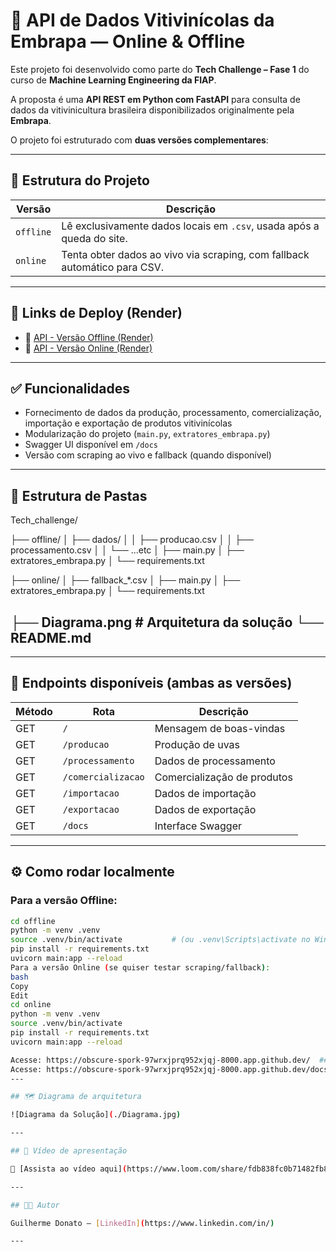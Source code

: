 # 🍇 API de Dados Vitivinícolas da Embrapa — Online & Offline

Este projeto foi desenvolvido como parte do **Tech Challenge – Fase 1** do curso de **Machine Learning Engineering da FIAP**.

A proposta é uma **API REST em Python com FastAPI** para consulta de dados da vitivinicultura brasileira disponibilizados originalmente pela **Embrapa**.

O projeto foi estruturado com **duas versões complementares**:

---

## 🧩 Estrutura do Projeto

| Versão     | Descrição                                                                 |
|------------|---------------------------------------------------------------------------|
| `offline`  | Lê exclusivamente dados locais em `.csv`, usada após a queda do site.     |
| `online`   | Tenta obter dados ao vivo via scraping, com fallback automático para CSV. |

---

## 🚀 Links de Deploy (Render)

- 🔗 [API - Versão Offline (Render)](https://seu-link-offline.onrender.com)
- 🔗 [API - Versão Online (Render)](https://seu-link-online.onrender.com)

---

## ✅ Funcionalidades

- Fornecimento de dados da produção, processamento, comercialização, importação e exportação de produtos vitivinícolas
- Modularização do projeto (`main.py`, `extratores_embrapa.py`)
- Swagger UI disponível em `/docs`
- Versão com scraping ao vivo e fallback (quando disponível)

---

## 📂 Estrutura de Pastas

Tech_challenge/

├── offline/
│ ├── dados/
│ │ ├── producao.csv
│ │ ├── processamento.csv
│ │ └── ...etc
│ ├── main.py
│ ├── extratores_embrapa.py
│ └── requirements.txt

├── online/
│ ├── fallback_*.csv
│ ├── main.py
│ ├── extratores_embrapa.py
│ └── requirements.txt

├── Diagrama.png # Arquitetura da solução
└── README.md
---

---

## 📌 Endpoints disponíveis (ambas as versões)

| Método | Rota               | Descrição                              |
|--------|--------------------|----------------------------------------|
| GET    | `/`                | Mensagem de boas-vindas                |
| GET    | `/producao`        | Produção de uvas                       |
| GET    | `/processamento`   | Dados de processamento                 |
| GET    | `/comercializacao` | Comercialização de produtos            |
| GET    | `/importacao`      | Dados de importação                    |
| GET    | `/exportacao`      | Dados de exportação                    |
| GET    | `/docs`            | Interface Swagger                      |

---

## ⚙️ Como rodar localmente

### Para a versão **Offline**:

```bash
cd offline
python -m venv .venv
source .venv/bin/activate           # (ou .venv\Scripts\activate no Windows)
pip install -r requirements.txt
uvicorn main:app --reload
Para a versão Online (se quiser testar scraping/fallback):
bash
Copy
Edit
cd online
python -m venv .venv
source .venv/bin/activate
pip install -r requirements.txt
uvicorn main:app --reload

Acesse: https://obscure-spork-97wrxjprq952xjqj-8000.app.github.dev/  ## Verificar se o API está funcionando
Acesse: https://obscure-spork-97wrxjprq952xjqj-8000.app.github.dev/docs ## Acessar API via  
---

## 🗺️ Diagrama de arquitetura

![Diagrama da Solução](./Diagrama.jpg)

---

## 🎥 Vídeo de apresentação

🔗 [Assista ao vídeo aqui](https://www.loom.com/share/fdb838fc0b71482fb8c2c967478008f0?sid=a5285510-66b7-4d89-b6da-12a69770cc07)

---

## 👨‍💻 Autor

Guilherme Donato – [LinkedIn](https://www.linkedin.com/in/)

---
